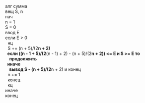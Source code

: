 алг сумма  
вещ S, n  
нач  
n = 1  
S = 0  
ввод E  
если E > 0  
&nbsp; нц  
&nbsp; S += (n + 5)/(2**n + 2)  
&nbsp; если ((n - 1 + 5)/(2**(n - 1) + 2) - (n + 5)/(2**n + 2)) <= E и S >= E то  
&nbsp; &nbsp; продолжить  
&nbsp; иначе  
&nbsp; &nbsp; вывод S - (n + 5)/(2**n + 2) и конец  
&nbsp; n += 1  
&nbsp; конец  
&nbsp; кц  
иначе  
конец
